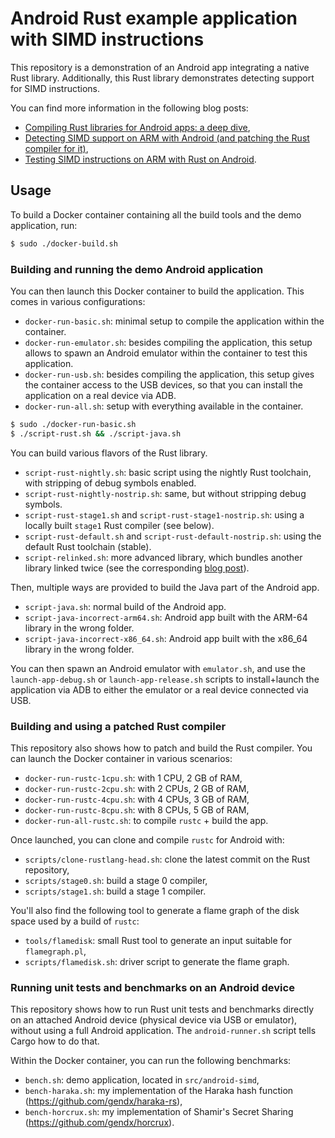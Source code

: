 # Android Rust example application with SIMD instructions

This repository is a demonstration of an Android app integrating a native Rust library.
Additionally, this Rust library demonstrates detecting support for SIMD instructions.

You can find more information in the following blog posts:

- [Compiling Rust libraries for Android apps: a deep dive](https://gendignoux.com/blog/2022/10/24/rust-library-android.html),
- [Detecting SIMD support on ARM with Android (and patching the Rust compiler for it)](https://gendignoux.com/blog/2022/11/09/rust-simd-detect-arm-android.md),
- [Testing SIMD instructions on ARM with Rust on Android](https://gendignoux.com/blog/2023/01/05/rust-arm-simd-android.html).

## Usage

To build a Docker container containing all the build tools and the demo application, run:

```bash
$ sudo ./docker-build.sh
```

### Building and running the demo Android application

You can then launch this Docker container to build the application.
This comes in various configurations:

- `docker-run-basic.sh`: minimal setup to compile the application within the container.
- `docker-run-emulator.sh`: besides compiling the application, this setup allows to spawn an Android emulator within the container to test this application.
- `docker-run-usb.sh`: besides compiling the application, this setup gives the container access to the USB devices, so that you can install the application on a real device via ADB.
- `docker-run-all.sh`: setup with everything available in the container.

```bash
$ sudo ./docker-run-basic.sh
$ ./script-rust.sh && ./script-java.sh
```

You can build various flavors of the Rust library.

- `script-rust-nightly.sh`: basic script using the nightly Rust toolchain, with stripping of debug symbols enabled.
- `script-rust-nightly-nostrip.sh`: same, but without stripping debug symbols.
- `script-rust-stage1.sh` and `script-rust-stage1-nostrip.sh`: using a locally built `stage1` Rust compiler (see below).
- `script-rust-default.sh` and `script-rust-default-nostrip.sh`: using the default Rust toolchain (stable).
- `script-relinked.sh`: more advanced library, which bundles another library linked twice (see the corresponding [blog post](https://gendignoux.com/blog/2023/01/05/rust-arm-simd-android.html#mixing-dynamic-and-static-detection-re-linking-a-dependency)).

Then, multiple ways are provided to build the Java part of the Android app.

- `script-java.sh`: normal build of the Android app.
- `script-java-incorrect-arm64.sh`: Android app built with the ARM-64 library in the wrong folder.
- `script-java-incorrect-x86_64.sh`: Android app built with the x86_64 library in the wrong folder.

You can then spawn an Android emulator with `emulator.sh`, and use the `launch-app-debug.sh` or `launch-app-release.sh` scripts to install+launch the application via ADB to either the emulator or a real device connected via USB.

### Building and using a patched Rust compiler

This repository also shows how to patch and build the Rust compiler.
You can launch the Docker container in various scenarios:

- `docker-run-rustc-1cpu.sh`: with 1 CPU, 2 GB of RAM,
- `docker-run-rustc-2cpu.sh`: with 2 CPUs, 2 GB of RAM,
- `docker-run-rustc-4cpu.sh`: with 4 CPUs, 3 GB of RAM,
- `docker-run-rustc-8cpu.sh`: with 8 CPUs, 5 GB of RAM,
- `docker-run-all-rustc.sh`: to compile `rustc` + build the app.

Once launched, you can clone and compile `rustc` for Android with:

- `scripts/clone-rustlang-head.sh`: clone the latest commit on the Rust repository,
- `scripts/stage0.sh`: build a stage 0 compiler,
- `scripts/stage1.sh`: build a stage 1 compiler.

You'll also find the following tool to generate a flame graph of the disk space used by a build of `rustc`:

- `tools/flamedisk`: small Rust tool to generate an input suitable for `flamegraph.pl`,
- `scripts/flamedisk.sh`: driver script to generate the flame graph.

### Running unit tests and benchmarks on an Android device

This repository shows how to run Rust unit tests and benchmarks directly on an attached Android device (physical device via USB or emulator), without using a full Android application.
The `android-runner.sh` script tells Cargo how to do that.

Within the Docker container, you can run the following benchmarks:

- `bench.sh`: demo application, located in `src/android-simd`,
- `bench-haraka.sh`: my implementation of the Haraka hash function (https://github.com/gendx/haraka-rs),
- `bench-horcrux.sh`: my implementation of Shamir's Secret Sharing (https://github.com/gendx/horcrux).
